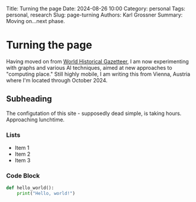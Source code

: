 Title: Turning the page
Date: 2024-08-26 10:00
Category: personal
Tags: personal, research
Slug: page-turning
Authors: Karl Grossner
Summary: Moving on...next phase.

# Turning the page

Having moved on from [World Historical Gazetteer](https://whgazetteer.org), I am now experimenting with graphs and various AI techniques, aimed at new approaches to "computing place." Still highly mobile, I am writing this from Vienna, Austria where I'm located through October 2024.

## Subheading

The configutation of this site - supposedly dead simple, is taking hours. Approaching lunchtime.

### Lists

- Item 1
- Item 2
- Item 3

### Code Block

```python
def hello_world():
    print("Hello, world!")

